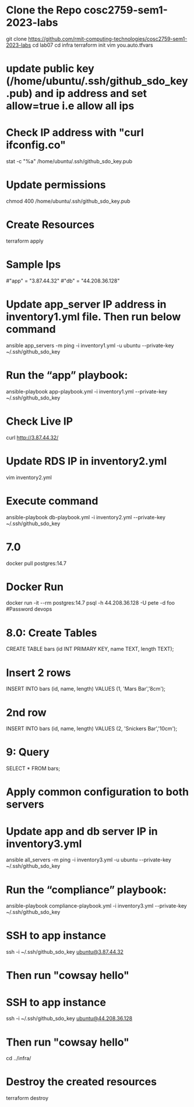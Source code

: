 # Clone the Repo cosc2759-sem1-2023-labs
git clone https://github.com/rmit-computing-technologies/cosc2759-sem1-2023-labs
cd lab07
cd infra
terraform init
vim you.auto.tfvars
# update public key (/home/ubuntu/.ssh/github_sdo_key.pub) and ip address and set allow=true i.e allow all ips
# Check IP address with "curl ifconfig.co"
stat -c "%a" /home/ubuntu/.ssh/github_sdo_key.pub
# Update permissions
chmod 400 /home/ubuntu/.ssh/github_sdo_key.pub
# Create Resources
terraform apply

# Sample Ips
#"app" =  "3.87.44.32"
#"db" =  "44.208.36.128"

# Update app_server IP address in inventory1.yml file. Then run below command
ansible app_servers -m ping -i inventory1.yml -u ubuntu --private-key ~/.ssh/github_sdo_key

# Run the “app” playbook:
ansible-playbook app-playbook.yml -i inventory1.yml --private-key ~/.ssh/github_sdo_key

# Check Live IP
curl http://3.87.44.32/

# Update RDS IP in inventory2.yml
vim inventory2.yml
# Execute command
ansible-playbook db-playbook.yml -i inventory2.yml --private-key ~/.ssh/github_sdo_key

# 7.0
docker pull postgres:14.7
# Docker Run
docker run -it --rm postgres:14.7 psql -h 44.208.36.128 -U pete -d foo      #Password devops

# 8.0: Create Tables
CREATE TABLE bars (id INT PRIMARY KEY, name TEXT, length TEXT);

# Insert 2 rows
INSERT INTO bars (id, name, length) VALUES (1, 'Mars Bar','8cm');
# 2nd row
INSERT INTO bars (id, name, length) VALUES (2, 'Snickers Bar','10cm');

# 9: Query
SELECT * FROM bars;

# Apply common configuration to both servers

# Update app and db server IP in inventory3.yml
ansible all_servers -m ping -i inventory3.yml -u ubuntu --private-key ~/.ssh/github_sdo_key

# Run the “compliance” playbook:
ansible-playbook compliance-playbook.yml -i inventory3.yml --private-key ~/.ssh/github_sdo_key

# SSH to app instance
ssh -i ~/.ssh/github_sdo_key ubuntu@3.87.44.32
# Then run "cowsay hello"

# SSH to app instance
ssh -i ~/.ssh/github_sdo_key ubuntu@44.208.36.128
# Then run "cowsay hello"

cd ../infra/
# Destroy the created resources
terraform destroy
